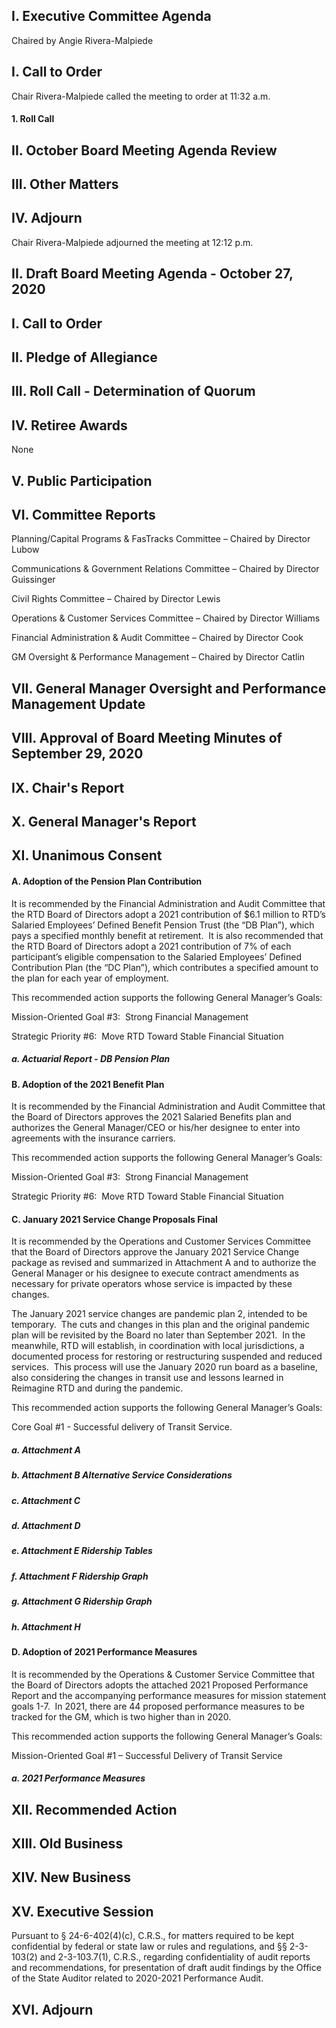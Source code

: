 ## I. Executive Committee Agenda

Chaired by Angie Rivera-Malpiede

## I. Call to Order

Chair Rivera-Malpiede called the meeting to order at 11:32 a.m.

#### 1. Roll Call

## II. October Board Meeting Agenda Review

## III. Other Matters

## IV. Adjourn

Chair Rivera-Malpiede adjourned the meeting at 12:12 p.m.

## II. Draft Board Meeting Agenda - October 27, 2020

## I. Call to Order

## II. Pledge of Allegiance

## III. Roll Call - Determination of Quorum

## IV. Retiree Awards

None

## V. Public Participation

## VI. Committee Reports

Planning/Capital Programs & FasTracks Committee – Chaired by Director Lubow

Communications & Government Relations Committee – Chaired by Director Guissinger

Civil Rights Committee – Chaired by Director Lewis

Operations & Customer Services Committee – Chaired by Director Williams

Financial Administration & Audit Committee – Chaired by Director Cook

GM Oversight & Performance Management – Chaired by Director Catlin

## VII. General Manager Oversight and Performance Management Update

## VIII. Approval of Board Meeting Minutes of September 29, 2020

## IX. Chair's Report

## X. General Manager's Report

## XI. Unanimous Consent

#### A. Adoption of the Pension Plan Contribution

It is recommended by the Financial Administration and Audit Committee that the RTD Board of Directors adopt a 2021 contribution of $6.1 million to RTD’s Salaried Employees’ Defined Benefit Pension Trust (the “DB Plan”), which pays a specified monthly benefit at retirement.  It is also recommended that the RTD Board of Directors adopt a 2021 contribution of 7% of each participant’s eligible compensation to the Salaried Employees’ Defined Contribution Plan (the “DC Plan”), which contributes a specified amount to the plan for each year of employment.

This recommended action supports the following General Manager’s Goals:

Mission-Oriented Goal #3:  Strong Financial Management

Strategic Priority #6:  Move RTD Toward Stable Financial Situation

##### a. Actuarial Report - DB Pension Plan

#### B. Adoption of the 2021 Benefit Plan

It is recommended by the Financial Administration and Audit Committee that the Board of Directors approves the 2021 Salaried Benefits plan and authorizes the General Manager/CEO or his/her designee to enter into agreements with the insurance carriers.

This recommended action supports the following General Manager’s Goals:

Mission-Oriented Goal #3:  Strong Financial Management

Strategic Priority #6:  Move RTD Toward Stable Financial Situation

#### C. January 2021 Service Change Proposals Final

It is recommended by the Operations and Customer Services Committee that the Board of Directors approve the January 2021 Service Change package as revised and summarized in Attachment A and to authorize the General Manager or his designee to execute contract amendments as necessary for private operators whose service is impacted by these changes.

The January 2021 service changes are pandemic plan 2, intended to be temporary.  The cuts and changes in this plan and the original pandemic plan will be revisited by the Board no later than September 2021.  In the meanwhile, RTD will establish, in coordination with local jurisdictions, a documented process for restoring or restructuring suspended and reduced services.  This process will use the January 2020 run board as a baseline, also considering the changes in transit use and lessons learned in Reimagine RTD and during the pandemic.

This recommended action supports the following General Manager’s Goals:

Core Goal #1 - Successful delivery of Transit Service.

##### a. Attachment A

##### b. Attachment B Alternative Service Considerations

##### c. Attachment C

##### d. Attachment D

##### e. Attachment E Ridership Tables

##### f. Attachment F Ridership Graph

##### g. Attachment G Ridership Graph

##### h. Attachment H

#### D. Adoption of 2021 Performance Measures

It is recommended by the Operations & Customer Service Committee that the Board of Directors adopts the attached 2021 Proposed Performance Report and the accompanying performance measures for mission statement goals 1-7.  In 2021, there are 44 proposed performance measures to be tracked for the GM, which is two higher than in 2020.

This recommended action supports the following General Manager’s Goals:

Mission-Oriented Goal #1 – Successful Delivery of Transit Service

##### a. 2021 Performance Measures

## XII. Recommended Action

## XIII. Old Business

## XIV. New Business

## XV. Executive Session

Pursuant to § 24-6-402(4)(c), C.R.S., for matters required to be kept confidential by federal or state law or rules and regulations, and §§ 2-3-103(2) and 2-3-103.7(1), C.R.S., regarding confidentiality of audit reports and recommendations, for presentation of draft audit findings by the Office of the State Auditor related to 2020-2021 Performance Audit.

## XVI. Adjourn